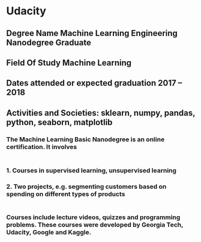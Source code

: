 
# Udacity<br/>

## Degree Name Machine Learning Engineering Nanodegree Graduate<br/>

## Field Of Study Machine Learning<br/>

## Dates attended or expected graduation 2017 – 2018<br/>

## Activities and Societies: sklearn, numpy, pandas, python, seaborn, matplotlib<br/>

### The Machine Learning Basic Nanodegree is an online certification. It involves<br/><br/>

### 1. Courses in supervised learning, unsupervised learning<br/>
### 2. Two projects, e.g. segmenting customers based on spending on different types of products<br/><br/>

### Courses include lecture videos, quizzes and programming problems. These courses were developed by Georgia Tech, Udacity, Google and Kaggle.
